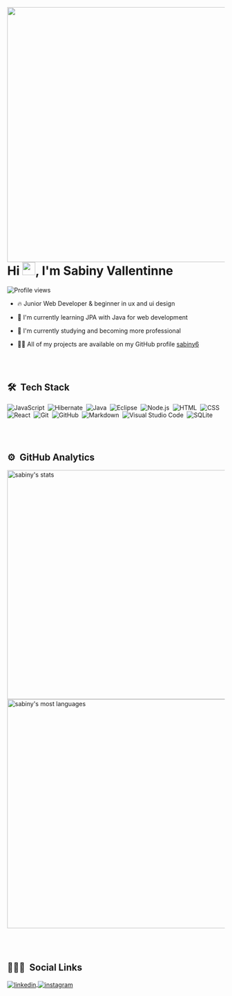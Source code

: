 <img align="right" height="590em" src="https://raw.githubusercontent.com/gist/sabiny6/d6d6582f07138daf1e06936d3c3c7358/raw/f049d17e36919677c276392e70e78f9d3005f81f/githubcard.svg"/>
<h1 align="left">Hi <img src="https://raw.githubusercontent.com/kaueMarques/kaueMarques/master/hi.gif" width="30px">, I'm Sabiny Vallentinne</h1>
<p align="left"> <img src="https://komarev.com/ghpvc/?username=sabiny6&color=yellow" alt="Profile views" /> </p>

- 🔥 Junior Web Developer & beginner in ux and ui design 

- 🌱 I'm currently learning JPA with Java for web development

- 🔭 I'm currently studying and becoming more professional

- 👨‍💻 All of my projects are available on my GitHub profile [sabiny6](https://github.com/sabiny6)

<br><br>

## 🛠 &nbsp;Tech Stack

![JavaScript](https://img.shields.io/badge/-JavaScript-05122A?style=flat&logo=javascript)&nbsp;
![Hibernate](https://img.shields.io/badge/-Hibernate-05122A?style=flat&logo=hibernate)&nbsp;
![Java](https://img.shields.io/badge/-Java-05122A?style=flat&logo=java)&nbsp;
![Eclipse](https://img.shields.io/badge/-Eclipse-05122A?style=flat&logo=eclipse)&nbsp;
![Node.js](https://img.shields.io/badge/-Node.js-05122A?style=flat&logo=node.js)&nbsp;
![HTML](https://img.shields.io/badge/-HTML-05122A?style=flat&logo=HTML5)&nbsp;
![CSS](https://img.shields.io/badge/-CSS-05122A?style=flat&logo=CSS3&logoColor=1572B6)&nbsp;
![React](https://img.shields.io/badge/-React-05122A?style=flat&logo=react)&nbsp;
![Git](https://img.shields.io/badge/-Git-05122A?style=flat&logo=git)&nbsp;
![GitHub](https://img.shields.io/badge/-GitHub-05122A?style=flat&logo=github)&nbsp;
![Markdown](https://img.shields.io/badge/-Markdown-05122A?style=flat&logo=markdown)&nbsp;
![Visual Studio Code](https://img.shields.io/badge/-Visual%20Studio%20Code-05122A?style=flat&logo=visual-studio-code&logoColor=007ACC)&nbsp;
![SQLite](https://img.shields.io/badge/-SQLite-05122A?style=flat&logo=sqlite)&nbsp;

<br><br>

## ⚙️ &nbsp;GitHub Analytics

<p align="left">
<img width="530em" src="https://github-readme-stats.vercel.app/api?username=sabiny6&show_icons=true&theme=radical" alt="sabiny's stats"/>
<img width="530em" src="https://github-readme-stats.vercel.app/api/top-langs/?username=sabiny6&layout=compact&theme=radical" alt="sabiny's most languages"/>
</p>

<br><br>

## 👨🏽‍🦲 &nbsp;Social Links

<a href="https://linkedin.com/in/sabiny-vallentinne-18a6291a2/" target="_blank">
  <img align="center" src="https://img.shields.io/badge/-sabiny-05122A?style=flat&logo=linkedin" alt="linkedin"/>
</a>
<a href="https://instagram.com/sabiny_arts" target="_blank">
 <img align="center" src="https://img.shields.io/badge/-sabiny-05122A?style=flat&logo=instagram" alt="instagram"/>
</a>
</p>

